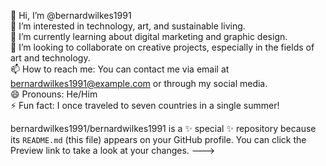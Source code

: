 👋 Hi, I’m @bernardwilkes1991  
👀 I’m interested in technology, art, and sustainable living.  
🌱 I’m currently learning about digital marketing and graphic design.  
💞️ I’m looking to collaborate on creative projects, especially in the fields of art and technology.  
📫 How to reach me: You can contact me via email at bernardwilkes1991@example.com or through my social media.  
😄 Pronouns: He/Him  
⚡ Fun fact: I once traveled to seven countries in a single summer!  




bernardwilkes1991/bernardwilkes1991 is a ✨ special ✨ repository because its `README.md` (this file) appears on your GitHub profile.
You can click the Preview link to take a look at your changes.
--->
